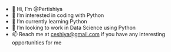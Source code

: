 - 👋 Hi, I’m @Pertishiya
- 👀 I’m interested in coding with Python
- 🌱 I’m currently learning Python
- 💞️ I’m looking to work in Data Science using Python
- 📫 Reach me at ceshiya@gmail.com if you have any interesting opportunities for me

<!---
Pertishiya/Pertishiya is a ✨ special ✨ repository because its `README.md` (this file) appears on your GitHub profile.
You can click the Preview link to take a look at your changes.
--->
